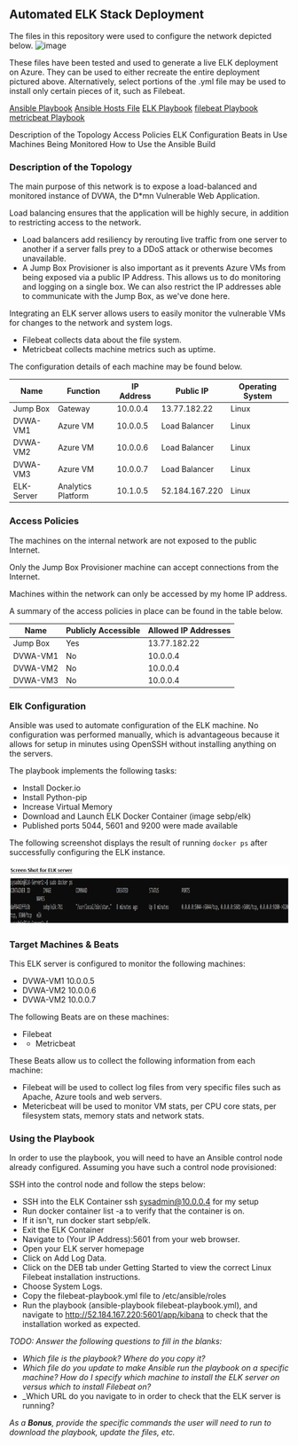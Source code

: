 ## Automated ELK Stack Deployment

The files in this repository were used to configure the network depicted below.
![image](https://user-images.githubusercontent.com/45856811/112399316-43446800-8cc3-11eb-9f10-8cad9ea827d3.png)


These files have been tested and used to generate a live ELK deployment on Azure. They can be used to either recreate the entire deployment pictured above. Alternatively, select portions of the .yml file may be used to install only certain pieces of it, such as Filebeat.

[Ansible Playbook](https://github.com/Sheryl101/CybersecurityKB/blob/4c08a89b5254d01abb38a3baec328a6394c9000f/Ansible/ansible.cfg)
[Ansible Hosts File](https://github.com/Sheryl101/CybersecurityKB/blob/4c08a89b5254d01abb38a3baec328a6394c9000f/Ansible/hosts.txt)
[ELK Playbook](https://github.com/Sheryl101/CybersecurityKB/blob/main/Docker/install-elk.yml)
[filebeat Playbook](https://github.com/Sheryl101/CybersecurityKB/blob/4c08a89b5254d01abb38a3baec328a6394c9000f/Docker/filebeat-playbook)
[metricbeat Playbook](https://github.com/Sheryl101/CybersecurityKB/blob/4c08a89b5254d01abb38a3baec328a6394c9000f/Docker/metricbeat-playbook)




Description of the Topology
Access Policies
ELK Configuration
Beats in Use
Machines Being Monitored
How to Use the Ansible Build


### Description of the Topology

The main purpose of this network is to expose a load-balanced and monitored instance of DVWA, the D*mn Vulnerable Web Application.

Load balancing ensures that the application will be highly secure, in addition to restricting access to the network.
- Load balancers add resiliency by rerouting live traffic from one server to another if a server falls prey to a DDoS attack or otherwise becomes unavailable.
- A Jump Box Provisioner is also important as it prevents Azure VMs from being exposed via a public IP Address.  This allows us to do monitoring and logging on a single box.  We can also restrict the IP addresses able to communicate with the Jump Box, as we've done here.

Integrating an ELK server allows users to easily monitor the vulnerable VMs for changes to the network and system logs.
- Filebeat collects data about the file system.
- Metricbeat collects machine metrics such as uptime.

The configuration details of each machine may be found below.

| Name      | Function           | IP Address | Public IP       |Operating System |
|-----------|--------------------|------------|-----------------|------------------|
| Jump Box  | Gateway            | 10.0.0.4   | 13.77.182.22    | Linux            |
| DVWA-VM1  | Azure VM           | 10.0.0.5   | Load Balancer   | Linux            |
| DVWA-VM2  | Azure VM           | 10.0.0.6   | Load Balancer   | Linux            |
| DVWA-VM3  | Azure VM           | 10.0.0.7   | Load Balancer   | Linux            |
| ELK-Server| Analytics Platform | 10.1.0.5   | 52.184.167.220  | Linux            |

### Access Policies

The machines on the internal network are not exposed to the public Internet. 

Only the Jump Box Provisioner machine can accept connections from the Internet. 

Machines within the network can only be accessed by my home IP address.

A summary of the access policies in place can be found in the table below.

| Name     | Publicly Accessible | Allowed IP Addresses |
|----------|---------------------|----------------------|
| Jump Box | Yes                 | 13.77.182.22         |
| DVWA-VM1 | No                  | 10.0.0.4             |
| DVWA-VM2 | No                  | 10.0.0.4             |
| DVWA-VM3 | No                  | 10.0.0.4             |

### Elk Configuration

Ansible was used to automate configuration of the ELK machine. No configuration was performed manually, which is advantageous because it allows for setup in minutes using OpenSSH without installing anything on the servers.


The playbook implements the following tasks:
- Install Docker.io
- Install Python-pip
- Increase Virtual Memory
- Download and Launch ELK Docker Container (image sebp/elk)
- Published ports 5044, 5601 and 9200 were made available 

The following screenshot displays the result of running `docker ps` after successfully configuring the ELK instance.

![image](https://github.com/Sheryl101/CybersecurityKB/blob/main/Docker/elk.png)

### Target Machines & Beats
This ELK server is configured to monitor the following machines:
- DVWA-VM1 10.0.0.5
- DVWA-VM2 10.0.0.6
- DVWA-VM2 10.0.0.7

The following Beats are on these machines:
- Filebeat 
- - Metricbeat 

These Beats allow us to collect the following information from each machine:
- Filebeat will be used to collect log files from very specific files such as Apache, Azure tools and web servers.
- Metericbeat will be used to monitor VM stats, per CPU core stats, per filesystem stats, memory stats and network stats.

### Using the Playbook
In order to use the playbook, you will need to have an Ansible control node already configured. Assuming you have such a control node provisioned: 

SSH into the control node and follow the steps below:
- SSH into the ELK Container ssh sysadmin@10.0.0.4 for my setup
- Run docker container list -a to verify that the container is on.
- If it isn't, run docker start sebp/elk.
- Exit the ELK Container
- Navigate to (Your IP Address):5601 from your web browser.
- Open your ELK server homepage
- Click on Add Log Data.
- Click on the DEB tab under Getting Started to view the correct Linux Filebeat installation instructions.
- Choose System Logs.
- Copy the filebeat-playbook.yml file to /etc/ansible/roles
- Run the playbook (ansible-playbook filebeat-playbook.yml), and navigate to http://52.184.167.220:5601/app/kibana to check that the installation worked as expected.

_TODO: Answer the following questions to fill in the blanks:_
- _Which file is the playbook? Where do you copy it?_
- _Which file do you update to make Ansible run the playbook on a specific machine? How do I specify which machine to install the ELK server on versus which to install Filebeat on?_
- _Which URL do you navigate to in order to check that the ELK server is running?

_As a **Bonus**, provide the specific commands the user will need to run to download the playbook, update the files, etc._
